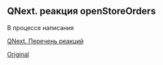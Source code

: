 ## QNext. реакция openStoreOrders

В процессе написания



[QNext. Перечень реакций](/docs-test/_export/reactions)
  
[Original](https://telegra.ph/QNext-admin-reaction-openStoreOrders-05-09)
